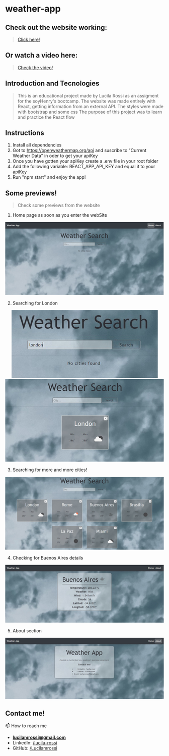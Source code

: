 # weather-app

## Check out the website working:
> <a href="https://weather-app-lucilamrossi.netlify.app/" target="blank">Click here!</a>

## Or watch a video here:
> <a href="https://vimeo.com/572410575" target="blank">Check the video!</a>

## Introduction and Tecnologies

> This is an educational project made by Lucila Rossi as an assigment for the soyHenry's bootcamp. 
> The website was made entirely with React, getting information from an external API. 
> The styles were made with bootstrap and some css
> The purpose of this project was to learn and practice the React flow

## Instructions

1. Install all dependencies
2. Got to https://openweathermap.org/api and suscribe to "Current Weather Data" in oder to get your apiKey
3. Once you have gotten your apiKey create a .env file in your root folder
4. Add the following variable: REACT_APP_API_KEY and equal it to your apiKey
5. Run "npm start" and enjoy the app!

## Some previews!
> Check some previews from the website

1. Home page as soon as you enter the webSite
<p align="center">
  <img src="./src/img/home.jpg" alt="Image" />
</p>

2. Searching for London
<p align="center">
  <img src="./src/img/searchLondon.jpg" alt="Image" />
  <img src="./src/img/searchLondon2.jpg" alt="Image" />
</p>

3. Searching for more and more cities!
<p align="center">
  <img src="./src/img/searchCities.jpg" alt="Image" />
</p>

4. Checking for Buenos Aires details
<p align="center">
  <img src="./src/img/buenosAiresDetail.jpg" alt="Image" />
</p>

5. About section
<p align="center">
  <img src="./src/img/about.jpg" alt="Image" />
</p>

## Contact me!

📫 How to reach me 
- **lucilamrossi@gmail.com**
- LinkedIn: <a href="https://linkedin.com/in/lucila-rossi" target="blank">/lucila-rossi </a>
- GitHub: <a href="https://github.com/Lucilamrossi" target="blank">/Lucilamrossi </a>
